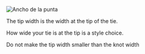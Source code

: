 ![Ancho de la punta](topwidth.svg)

The tip width is the width at the tip of the tie.

How wide your tie is at the tip is a style choice.

<Note>

Do not make the tip width smaller than the knot width

</Note>

